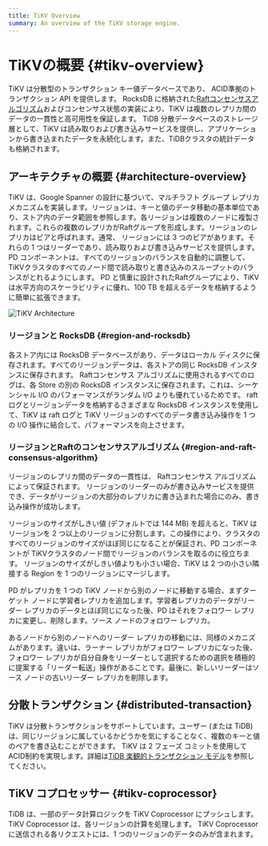 ```yaml
---
title: TiKV Overview
summary: An overview of the TiKV storage engine.
---
```


# TiKVの概要 {#tikv-overview}

TiKV は分散型のトランザクション キー値データベースであり、 ACID準拠のトランザクション API を提供します。 RocksDB に格納された[Raftコンセンサスアルゴリズム](https://raft.github.io/raft.pdf)およびコンセンサス状態の実装により、TiKV は複数のレプリカ間のデータの一貫性と高可用性を保証します。 TiDB 分散データベースのストレージ層として、TiKV は読み取りおよび書き込みサービスを提供し、アプリケーションから書き込まれたデータを永続化します。また、TiDBクラスタの統計データも格納されます。

## アーキテクチャの概要 {#architecture-overview}

TiKV は、Google Spanner の設計に基づいて、マルチラフト グループ レプリカ メカニズムを実装します。リージョンは、キーと値のデータ移動の基本単位であり、ストア内のデータ範囲を参照します。各リージョンは複数のノードに複製されます。これらの複数のレプリカがRaftグループを形成します。リージョンのレプリカはピアと呼ばれます。通常、 リージョンには 3 つのピアがあります。それらの 1 つはリーダーであり、読み取りおよび書き込みサービスを提供します。 PD コンポーネントは、すべてのリージョンのバランスを自動的に調整して、TiKVクラスタのすべてのノード間で読み取りと書き込みのスループットのバランスがとれるようにします。 PD と慎重に設計されたRaftグループにより、TiKV は水平方向のスケーラビリティに優れ、100 TB を超えるデータを格納するように簡単に拡張できます。

![TiKV Architecture](https://download.pingcap.com/images/docs/tikv-arch.png)

### リージョンと RocksDB {#region-and-rocksdb}

各ストア内には RocksDB データベースがあり、データはローカル ディスクに保存されます。すべてのリージョンデータは、各ストアの同じ RocksDB インスタンスに保存されます。 Raftコンセンサス アルゴリズムに使用されるすべてのログは、各 Store の別の RocksDB インスタンスに保存されます。これは、シーケンシャル I/O のパフォーマンスがランダム I/O よりも優れているためです。 raft ログとリージョンデータを格納するさまざまな RocksDB インスタンスを使用して、TiKV は raft ログと TiKV リージョンのすべてのデータ書き込み操作を 1 つの I/O 操作に結合して、パフォーマンスを向上させます。

### リージョンとRaftのコンセンサスアルゴリズム {#region-and-raft-consensus-algorithm}

リージョンのレプリカ間のデータの一貫性は、 Raftコンセンサス アルゴリズムによって保証されます。 リージョンのリーダーのみが書き込みサービスを提供でき、データがリージョンの大部分のレプリカに書き込まれた場合にのみ、書き込み操作が成功します。

リージョンのサイズがしきい値 (デフォルトでは 144 MB) を超えると、TiKV はリージョンを 2 つ以上のリージョンに分割します。この操作により、クラスタのすべてのリージョンのサイズがほぼ同じになることが保証され、PD コンポーネントが TiKVクラスタのノード間でリージョンのバランスを取るのに役立ちます。 リージョンのサイズがしきい値よりも小さい場合、TiKV は 2 つの小さい隣接する Region を 1 つのリージョンにマージします。

PD がレプリカを 1 つの TiKV ノードから別のノードに移動する場合、まずターゲット ノードに学習者レプリカを追加します。学習者レプリカのデータがリーダー レプリカのデータとほぼ同じになった後、PD はそれをフォロワー レプリカに変更し、削除します。ソース ノードのフォロワー レプリカ。

あるノードから別のノードへのリーダー レプリカの移動には、同様のメカニズムがあります。違いは、ラーナー レプリカがフォロワー レプリカになった後、フォロワー レプリカが自分自身をリーダーとして選択するための選択を積極的に提案する「リーダー転送」操作があることです。最後に、新しいリーダーはソース ノードの古いリーダー レプリカを削除します。

## 分散トランザクション {#distributed-transaction}

TiKV は分散トランザクションをサポートしています。ユーザー (または TiDB) は、同じリージョンに属しているかどうかを気にすることなく、複数のキーと値のペアを書き込むことができます。 TiKV は 2 フェーズ コミットを使用してACID制約を実現します。詳細は[TiDB 楽観的トランザクション モデル](/optimistic-transaction.md)を参照してください。

## TiKV コプロセッサー {#tikv-coprocessor}

TiDB は、一部のデータ計算ロジックを TiKV Coprocessor にプッシュします。 TiKV Coprocessor は、各リージョンの計算を処理します。 TiKV Coprocessor に送信される各リクエストには、1 つのリージョンのデータのみが含まれます。
